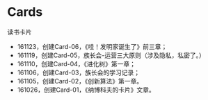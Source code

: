 # Cards

读书卡片


- 161123，创建Card-06，《哇！发明家诞生了》前三章；
- 161119，创建Card-05，族长会-运营三大原则（涉及隐私，私密了。）
- 161110，创建Card-04，《进化树》第一章；
- 161106，创建Card-03，族长会的学习记录；
- 161105，创建Card-02，《创新算法》第一章。
- 161026，创建Card-01，《纳博科夫的卡片》文章。

